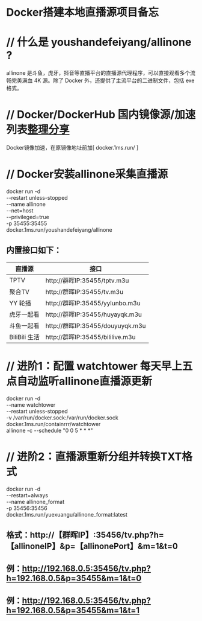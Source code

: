#    Docker搭建本地直播源项目备忘




#    //  什么是 youshandefeiyang/allinone ?

allinone 是斗鱼，虎牙，抖音等直播平台的直播源代理程序，可以直接观看多个流畅完美满血 4K 源。除了 Docker 外，还提供了主流平台的二进制文件，包括 exe 格式。

#   //   Docker/DockerHub 国内镜像源/加速列表[整理分享](https://www.xuxlc.cn/article/details-40.html)


Docker镜像加速，在原镜像地址前加[ docker.1ms.run/ ]


#  //    Docker安装allinone采集直播源


docker run -d \
   --restart unless-stopped \
   --name allinone \
   --net=host \
   --privileged=true \
   -p 35455:35455 \
   docker.1ms.run/youshandefeiyang/allinone


##   内置接口如下：

|  直播源   | 接口  |
|  ----  | ----  |
| TPTV  | http://群晖IP:35455/tptv.m3u |
| 聚合TV  | http://群晖IP:35455/tv.m3u |
| YY 轮播  | http://群晖IP:35455/yylunbo.m3u | 
| 虎牙一起看  | http://群晖IP:35455/huyayqk.m3u |   
| 斗鱼一起看  | http://群晖IP:35455/douyuyqk.m3u | 
| BiliBili 生活  | http://群晖IP:35455/bililive.m3u |




#  //	进阶1：配置 watchtower 每天早上五点自动监听allinone直播源更新

  
docker run -d \
   --name watchtower \
   --restart unless-stopped \
   -v /var/run/docker.sock:/var/run/docker.sock \
   docker.1ms.run/containrrr/watchtower \
   allinone -c --schedule "0 0 5 * * *"



#  //	进阶2：直播源重新分组并转换TXT格式


docker run -d \
   --restart=always \
   --name allinone_format \
   -p 35456:35456 \
   docker.1ms.run/yuexuangu/allinone_format:latest




##	格式：http://【群晖IP】:35456/tv.php?h=【allinoneIP】&p=【allinonePort】&m=1&t=0

##	例：http://192.168.0.5:35456/tv.php?h=192.168.0.5&p=35455&m=1&t=0

##	例：http://192.168.0.5:35456/tv.php?h=192.168.0.5&p=35455&m=1&t=1











